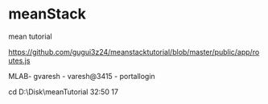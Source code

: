 # meanStack
mean tutorial

https://github.com/gugui3z24/meanstacktutorial/blob/master/public/app/routes.js

MLAB- gvaresh - varesh@3415   - portallogin 

 
cd D:\Disk\meanTutorial
32:50 17     